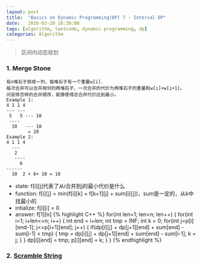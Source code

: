 ```yaml
---
layout: post
title:  "Basics on Dynamic Programming(DP) 7 - Interval DP"
date:   2016-03-20 16:30:00
tags: [algorithm, leetcode, dynamic programming, dp]
categories: Algorithm
---
```


> 区间内动态规划

### 1. Merge Stone
```
有n堆石子排成一列，每堆石子有一个重量w[i].
每次合并可以合并相邻的两堆石子，一次合并的代价为两堆石子的重量和w[i]+w[i+1]。
问安排怎样的合并顺序，能够使得总合并代价达到最小。
Example 1:
4 1 1 4
--- ---
 5   5 --- 10
 ----
  10   --- 10
        = 20
Example 2:
4 1 1 4
  ---
   2 
   ----
     6
------
  10  2 + 6+ 10 = 18
```

* state: f[i][j]代表了从i合并到j的最小代价是什么
* function: f[i][j] = min(f[i][k] + f[k+1][j] + sum[i][j])，sum是一定的，从k中找最小的
* intialize: f[i][i] = 0
* answer: f[1][n]
{% highlight C++ %}
for(int len=1; len<n; len++) {
    for(int i=1; i+len<=n; i++) {
        int end = i+len;
        int tmp = INF;
        int k = 0;
        for(int j=p[i][end-1]; j<=p[i+1][end]; j++) {
            if(dp[i][j] + dp[j+1][end] + sum[end] - sum[i-1] < tmp) {
                tmp = dp[i][j] + dp[j+1][end] + sum[end] - sum[i-1];
                k = j;
            }
        }
        dp[i][end] = tmp;
        p[i][end] = k;
    }
}
{% endhighlight %}

### 2. [Scramble String](http://www.lintcode.com/en/problem/scramble-string/)

